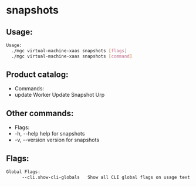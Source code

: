 # snapshots

## Usage:
```bash
Usage:
  ./mgc virtual-machine-xaas snapshots [flags]
  ./mgc virtual-machine-xaas snapshots [command]
```

## Product catalog:
- Commands:
- update      Worker Update Snapshot Urp

## Other commands:
- Flags:
- -h, --help      help for snapshots
- -v, --version   version for snapshots

## Flags:
```bash
Global Flags:
      --cli.show-cli-globals   Show all CLI global flags on usage text
```

